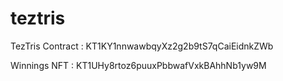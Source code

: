 # teztris

TezTris Contract : KT1KY1nnwawbqyXz2g2b9tS7qCaiEidnkZWb

Winnings NFT : KT1UHy8rtoz6puuxPbbwafVxkBAhhNb1yw9M
